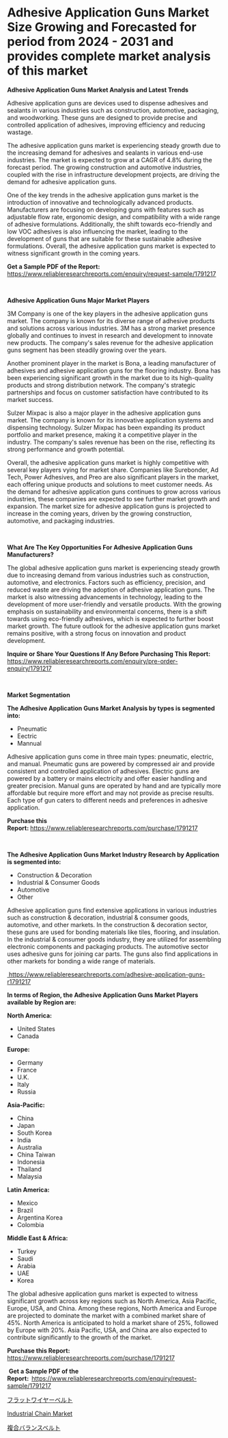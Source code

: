 <p><h1>Adhesive Application Guns Market Size Growing and Forecasted for period from 2024 - 2031 and provides complete market analysis of this market</h1></p><p><strong>Adhesive Application Guns Market Analysis and Latest Trends</strong></p>
<p><p>Adhesive application guns are devices used to dispense adhesives and sealants in various industries such as construction, automotive, packaging, and woodworking. These guns are designed to provide precise and controlled application of adhesives, improving efficiency and reducing wastage.</p><p>The adhesive application guns market is experiencing steady growth due to the increasing demand for adhesives and sealants in various end-use industries. The market is expected to grow at a CAGR of 4.8% during the forecast period. The growing construction and automotive industries, coupled with the rise in infrastructure development projects, are driving the demand for adhesive application guns.</p><p>One of the key trends in the adhesive application guns market is the introduction of innovative and technologically advanced products. Manufacturers are focusing on developing guns with features such as adjustable flow rate, ergonomic design, and compatibility with a wide range of adhesive formulations. Additionally, the shift towards eco-friendly and low VOC adhesives is also influencing the market, leading to the development of guns that are suitable for these sustainable adhesive formulations. Overall, the adhesive application guns market is expected to witness significant growth in the coming years.</p></p>
<p><strong>Get a Sample PDF of the Report:&nbsp;</strong> <a href="https://www.reliableresearchreports.com/enquiry/request-sample/1791217">https://www.reliableresearchreports.com/enquiry/request-sample/1791217</a></p>
<p>&nbsp;</p>
<p><strong>Adhesive Application Guns Major Market Players</strong></p>
<p><p>3M Company is one of the key players in the adhesive application guns market. The company is known for its diverse range of adhesive products and solutions across various industries. 3M has a strong market presence globally and continues to invest in research and development to innovate new products. The company's sales revenue for the adhesive application guns segment has been steadily growing over the years.</p><p>Another prominent player in the market is Bona, a leading manufacturer of adhesives and adhesive application guns for the flooring industry. Bona has been experiencing significant growth in the market due to its high-quality products and strong distribution network. The company's strategic partnerships and focus on customer satisfaction have contributed to its market success.</p><p>Sulzer Mixpac is also a major player in the adhesive application guns market. The company is known for its innovative application systems and dispensing technology. Sulzer Mixpac has been expanding its product portfolio and market presence, making it a competitive player in the industry. The company's sales revenue has been on the rise, reflecting its strong performance and growth potential.</p><p>Overall, the adhesive application guns market is highly competitive with several key players vying for market share. Companies like Surebonder, Ad Tech, Power Adhesives, and Preo are also significant players in the market, each offering unique products and solutions to meet customer needs. As the demand for adhesive application guns continues to grow across various industries, these companies are expected to see further market growth and expansion. The market size for adhesive application guns is projected to increase in the coming years, driven by the growing construction, automotive, and packaging industries.</p></p>
<p>&nbsp;</p>
<p><strong>What Are The Key Opportunities For Adhesive Application Guns Manufacturers?</strong></p>
<p><p>The global adhesive application guns market is experiencing steady growth due to increasing demand from various industries such as construction, automotive, and electronics. Factors such as efficiency, precision, and reduced waste are driving the adoption of adhesive application guns. The market is also witnessing advancements in technology, leading to the development of more user-friendly and versatile products. With the growing emphasis on sustainability and environmental concerns, there is a shift towards using eco-friendly adhesives, which is expected to further boost market growth. The future outlook for the adhesive application guns market remains positive, with a strong focus on innovation and product development.</p></p>
<p><strong>Inquire or Share Your Questions If Any Before Purchasing This Report:</strong> <a href="https://www.reliableresearchreports.com/enquiry/pre-order-enquiry/1791217">https://www.reliableresearchreports.com/enquiry/pre-order-enquiry/1791217</a></p>
<p>&nbsp;</p>
<p><strong>Market Segmentation</strong></p>
<p><strong>The Adhesive Application Guns Market Analysis by types is segmented into:</strong></p>
<p><ul><li>Pneumatic</li><li>Eectric</li><li>Mannual</li></ul></p>
<p><p>Adhesive application guns come in three main types: pneumatic, electric, and manual. Pneumatic guns are powered by compressed air and provide consistent and controlled application of adhesives. Electric guns are powered by a battery or mains electricity and offer easier handling and greater precision. Manual guns are operated by hand and are typically more affordable but require more effort and may not provide as precise results. Each type of gun caters to different needs and preferences in adhesive application.</p></p>
<p><strong>Purchase this Report:&nbsp;</strong><a href="https://www.reliableresearchreports.com/purchase/1791217">https://www.reliableresearchreports.com/purchase/1791217</a></p>
<p>&nbsp;</p>
<p><strong>The Adhesive Application Guns Market Industry Research by Application is segmented into:</strong></p>
<p><ul><li>Construction & Decoration</li><li>Industrial & Consumer Goods</li><li>Automotive</li><li>Other</li></ul></p>
<p><p>Adhesive application guns find extensive applications in various industries such as construction & decoration, industrial & consumer goods, automotive, and other markets. In the construction & decoration sector, these guns are used for bonding materials like tiles, flooring, and insulation. In the industrial & consumer goods industry, they are utilized for assembling electronic components and packaging products. The automotive sector uses adhesive guns for joining car parts. The guns also find applications in other markets for bonding a wide range of materials.</p></p>
<p><a href="https://www.reliableresearchreports.com/adhesive-application-guns-r1791217">&nbsp;https://www.reliableresearchreports.com/adhesive-application-guns-r1791217</a></p>
<p><strong>In terms of Region, the Adhesive Application Guns Market Players available by Region are:</strong></p>
<p>
    <p> <strong> North America: </strong>
        <ul>
            <li>United States</li>
            <li>Canada</li>
        </ul>
        </p> 
    <p> <strong> Europe: </strong>
        <ul>
            <li>Germany</li>
            <li>France</li>
            <li>U.K.</li>
            <li>Italy</li>
            <li>Russia</li>
        </ul>
        </p> 
    <p> <strong> Asia-Pacific: </strong>
        <ul>
            <li>China</li>
            <li>Japan</li>
            <li>South Korea</li>
            <li>India</li>
            <li>Australia</li>
            <li>China Taiwan</li>
            <li>Indonesia</li>
            <li>Thailand</li>
            <li>Malaysia</li>
        </ul>
        </p> 
    <p> <strong> Latin America: </strong>
        <ul>
            <li>Mexico</li>
            <li>Brazil</li>
            <li>Argentina Korea</li>
            <li>Colombia</li>
        </ul>
        </p> 
    <p> <strong> Middle East & Africa: </strong>
        <ul>
            <li>Turkey</li>
            <li>Saudi</li>
            <li>Arabia</li>
            <li>UAE</li>
            <li>Korea</li>
        </ul>
    </p>
    </p>
<p><p>The global adhesive application guns market is expected to witness significant growth across key regions such as North America, Asia Pacific, Europe, USA, and China. Among these regions, North America and Europe are projected to dominate the market with a combined market share of 45%. North America is anticipated to hold a market share of 25%, followed by Europe with 20%. Asia Pacific, USA, and China are also expected to contribute significantly to the growth of the market.</p></p>
<p><strong>Purchase this Report: </strong><a href="https://www.reliableresearchreports.com/purchase/1791217">https://www.reliableresearchreports.com/purchase/1791217</a></p>
<p>&nbsp;<strong>Get a Sample PDF of the Report:&nbsp;&nbsp;</strong><a href="https://www.reliableresearchreports.com/enquiry/request-sample/1791217">https://www.reliableresearchreports.com/enquiry/request-sample/1791217</a></p>
<p><strong></strong></p>
<p><p><a href="https://github.com/laurenreichert/Market-Research-Report-List-1/blob/main/753858729499.md">フラットワイヤーベルト</a></p><p><a href="https://github.com/mbisetmhermsr/Market-Research-Report-List-2/blob/main/industrial-chain-market.md">Industrial Chain Market</a></p><p><a href="https://github.com/RodHoppe07/Market-Research-Report-List-1/blob/main/894402329500.md">複合バランスベルト</a></p></p>